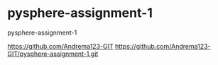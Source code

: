 # pysphere-assignment-1
pysphere-assignment-1

https://github.com/Andrema123-GIT
https://github.com/Andrema123-GIT/pysphere-assignment-1.git

